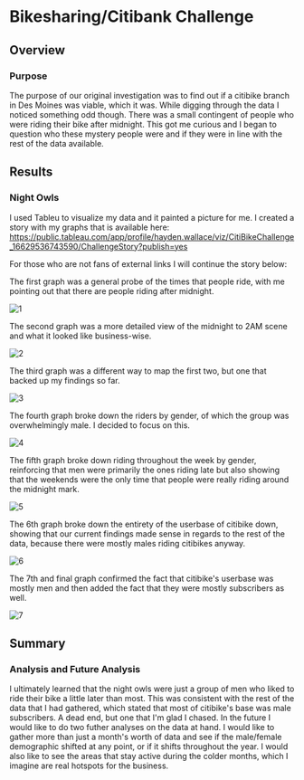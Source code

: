 # Bikesharing/Citibank Challenge

## Overview

### Purpose

The purpose of our original investigation was to find out if a citibike branch in Des Moines was viable, which it was. While digging through the data I noticed something odd though. There was a small contingent of people who were riding their bike after midnight. This got me curious and I began to question who these mystery people were and if they were in line with the rest of the data available.

## Results

### Night Owls

I used Tableu to visualize my data and it painted a picture for me. I created a story with my graphs that is available here: https://public.tableau.com/app/profile/hayden.wallace/viz/CitiBikeChallenge_16629536743590/ChallengeStory?publish=yes

For those who are not fans of external links I will continue the story below:

The first graph was a general probe of the times that people ride, with me pointing out that there are people riding after midnight.

![1](https://user-images.githubusercontent.com/105998378/189575667-08225431-9f21-4f33-9841-f596609a0025.png)

The second graph was a more detailed view of the midnight to 2AM scene and what it looked like business-wise.

![2](https://user-images.githubusercontent.com/105998378/189575771-e5f10bc8-75eb-40c9-a268-e8acfa797048.png)

The third graph was a different way to map the first two, but one that backed up my findings so far.

![3](https://user-images.githubusercontent.com/105998378/189575828-a932f558-8195-48b1-b4d1-1fa1abe6c89d.png)

The fourth graph broke down the riders by gender, of which the group was overwhelmingly male. I decided to focus on this.

![4](https://user-images.githubusercontent.com/105998378/189575926-d7401bad-3a77-45ba-984e-d54a70bf5a0b.png)

The fifth graph broke down riding throughout the week by gender, reinforcing that men were primarily the ones riding late but also showing that the weekends were the only time that people were really riding around the midnight mark.

![5](https://user-images.githubusercontent.com/105998378/189576055-72d8d050-b413-4341-b98f-0d48942f8a8f.png)

The 6th graph broke down the entirety of the userbase of citibike down, showing that our current findings made sense in regards to the rest of the data, because there were mostly males riding citibikes anyway.

![6](https://user-images.githubusercontent.com/105998378/189576177-2d20c4af-ea8d-420a-b5a9-28b6194d070c.png)

The 7th and final graph confirmed the fact that citibike's userbase was mostly men and then added the fact that they were mostly subscribers as well. 

![7](https://user-images.githubusercontent.com/105998378/189576255-1d190a9b-87dc-4b24-a172-3476d0b3577c.png)

## Summary

### Analysis and Future Analysis

I ultimately learned that the night owls were just a group of men who liked to ride their bike a little later than most. This was consistent with the rest of the data that I had gathered, which stated that most of citibike's base was male subscribers. A dead end, but one that I'm glad I chased. In the future I would like to do two futher analyses on the data at hand. I would like to gather more than just a month's worth of data and see if the male/female demographic shifted at any point, or if it shifts throughout the year. I would also like to see the areas that stay active during the colder months, which I imagine are real hotspots for the business. 
